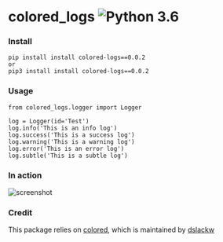 # colored_logs ![Python 3.6](https://img.shields.io/static/v1?label=Python&message=3.6%20|%203.7&color=blue)

### Install
~~~~
pip install install colored-logs==0.0.2
or
pip3 install install colored-logs==0.0.2
~~~~

### Usage
~~~~
from colored_logs.logger import Logger

log = Logger(id='Test')
log.info('This is an info log')
log.success('This is a success log')
log.warning('This is a warning log')
log.error('This is an error log')
log.subtle('This is a subtle log')
~~~~

### In action
![screenshot](https://i.imgur.com/XyLpBqD.png)

### Credit
This package relies on [colored](https://pypi.org/project/colored/), which is maintained by [dslackw](https://pypi.org/user/dslackw/)
